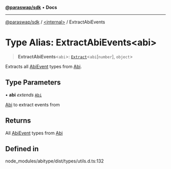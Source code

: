 [**@paraswap/sdk**](../../README.md) • **Docs**

***

[@paraswap/sdk](../../globals.md) / [\<internal\>](../README.md) / ExtractAbiEvents

# Type Alias: ExtractAbiEvents\<abi\>

> **ExtractAbiEvents**\<`abi`\>: [`Extract`](Extract.md)\<`abi`\[`number`\], `object`\>

Extracts all [AbiEvent](AbiEvent.md) types from [Abi](Abi.md).

## Type Parameters

• **abi** *extends* [`Abi`](Abi.md)

[Abi](Abi.md) to extract events from

## Returns

All [AbiEvent](AbiEvent.md) types from [Abi](Abi.md)

## Defined in

node\_modules/abitype/dist/types/utils.d.ts:132
